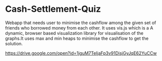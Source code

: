 # Cash-Settlement-Quiz
Webapp that needs user to minimise the cashflow among the given set of friends who borrowed money from each other. It uses vis.js which is a A dynamic, browser based visualization library for visualisation of the graphs.It uses max and min heaps to minimise the cashflow to get the solution.


https://drive.google.com/open?id=1jguM7TeIjaFp3v91DisjGyJqE62YuCCw
